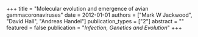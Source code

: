 +++
title = "Molecular evolution and emergence of avian gammacoronaviruses"
date = 2012-01-01
authors = ["Mark W Jackwood", "David Hall", "Andreas Handel"]
publication_types = ["2"]
abstract = ""
featured = false
publication = "*Infection, Genetics and Evolution*"
+++

